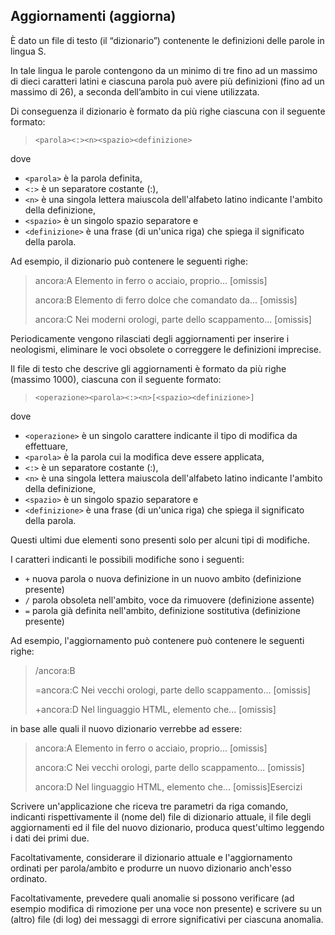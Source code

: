## Aggiornamenti (aggiorna)
È dato un file di testo (il “dizionario”) contenente le definizioni delle parole in lingua S.

In tale lingua le parole contengono da un minimo di tre fino ad un massimo di dieci caratteri latini e ciascuna parola può avere più definizioni (fino ad un massimo di 26), a seconda dell’ambito in cui viene utilizzata.

Di conseguenza il dizionario è formato da più righe ciascuna con il seguente formato:
> ``<parola><:><n><spazio><definizione>``

dove
* ``<parola>`` è la parola definita,
* ``<:>`` è un separatore costante (:),
* ``<n>`` è una singola lettera maiuscola dell'alfabeto latino indicante l'ambito della definizione,
* ``<spazio>`` è un singolo spazio separatore e
* ``<definizione>`` è una frase (di un'unica riga) che spiega il significato della parola.

Ad esempio, il dizionario può contenere le seguenti righe:

> ancora:A Elemento in ferro o acciaio, proprio... [omissis]
> 
> ancora:B Elemento di ferro dolce che comandato da... [omissis]
> 
> ancora:C Nei moderni orologi, parte dello scappamento... [omissis]

Periodicamente vengono rilasciati degli aggiornamenti per inserire i neologismi, eliminare le voci obsolete o correggere le definizioni imprecise.

Il file di testo che descrive gli aggiornamenti è formato da più righe (massimo 1000), ciascuna con il seguente formato:

> ``<operazione><parola><:><n>[<spazio><definizione>]``

dove
* ``<operazione>`` è un singolo carattere indicante il tipo di modifica da effettuare,
* ``<parola>`` è la parola cui la modifica deve essere applicata,
* ``<:>`` è un separatore costante (:),
* ``<n>`` è una singola lettera maiuscola dell'alfabeto latino indicante l'ambito della definizione,
* ``<spazio>`` è un singolo spazio separatore e
* ``<definizione>`` è una frase (di un'unica riga) che spiega il significato della parola.

Questi ultimi due elementi sono presenti solo per alcuni tipi di modifiche.

I caratteri indicanti le possibili modifiche sono i seguenti:
* ``+`` nuova parola o nuova definizione in un nuovo ambito (definizione presente)
* ``/`` parola obsoleta nell'ambito, voce da rimuovere (definizione assente)
* ``=`` parola già definita nell'ambito, definizione sostitutiva (definizione presente)

Ad esempio, l'aggiornamento può contenere può contenere le seguenti righe:

> /ancora:B
> 
> =ancora:C Nei vecchi orologi, parte dello scappamento... [omissis]
> 
> +ancora:D Nel linguaggio HTML, elemento che... [omissis]
> 

in base alle quali il nuovo dizionario verrebbe ad essere:

> ancora:A Elemento in ferro o acciaio, proprio... [omissis]
> 
> ancora:C Nei vecchi orologi, parte dello scappamento... [omissis]
> 
> ancora:D Nel linguaggio HTML, elemento che... [omissis]Esercizi

Scrivere un'applicazione che riceva tre parametri da riga comando, indicanti rispettivamente il (nome del) file di dizionario attuale, il file degli aggiornamenti ed il file del nuovo dizionario, produca quest'ultimo leggendo i dati dei primi due.

Facoltativamente, considerare il dizionario attuale e l'aggiornamento ordinati per parola/ambito e produrre un nuovo dizionario anch'esso ordinato.

Facoltativamente, prevedere quali anomalie si possono verificare (ad esempio modifica di rimozione per una voce non presente) e scrivere su un (altro) file (di log) dei messaggi di errore significativi per ciascuna anomalia.
